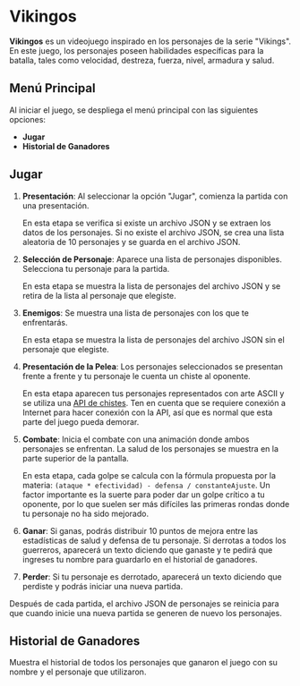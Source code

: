 # Vikingos

**Vikingos** es un videojuego inspirado en los personajes de la serie "Vikings". En este juego, los personajes poseen habilidades específicas para la batalla, tales como velocidad, destreza, fuerza, nivel, armadura y salud.

## Menú Principal

Al iniciar el juego, se despliega el menú principal con las siguientes opciones:

- **Jugar**
- **Historial de Ganadores**

## Jugar

1. **Presentación**: Al seleccionar la opción "Jugar", comienza la partida con una presentación.

   En esta etapa se verifica si existe un archivo JSON y se extraen los datos de los personajes. Si no existe el archivo JSON, se crea una lista aleatoria de 10 personajes y se guarda en el archivo JSON.

2. **Selección de Personaje**: Aparece una lista de personajes disponibles. Selecciona tu personaje para la partida.

   En esta etapa se muestra la lista de personajes del archivo JSON y se retira de la lista al personaje que elegiste.

3. **Enemigos**: Se muestra una lista de personajes con los que te enfrentarás.

   En esta etapa se muestra la lista de personajes del archivo JSON sin el personaje que elegiste.

4. **Presentación de la Pelea**: Los personajes seleccionados se presentan frente a frente y tu personaje le cuenta un chiste al oponente.

   En esta etapa aparecen tus personajes representados con arte ASCII y se utiliza una [API de chistes](https://v2.jokeapi.dev/). Ten en cuenta que se requiere conexión a Internet para hacer conexión con la API, así que es normal que esta parte del juego pueda demorar.

5. **Combate**: Inicia el combate con una animación donde ambos personajes se enfrentan. La salud de los personajes se muestra en la parte superior de la pantalla.

   En esta etapa, cada golpe se calcula con la fórmula propuesta por la materia: `(ataque * efectividad) - defensa / constanteAjuste`. Un factor importante es la suerte para poder dar un golpe crítico a tu oponente, por lo que suelen ser más difíciles las primeras rondas donde tu personaje no ha sido mejorado.

6. **Ganar**: Si ganas, podrás distribuir 10 puntos de mejora entre las estadísticas de salud y defensa de tu personaje. Si derrotas a todos los guerreros, aparecerá un texto diciendo que ganaste y te pedirá que ingreses tu nombre para guardarlo en el historial de ganadores.

7. **Perder**: Si tu personaje es derrotado, aparecerá un texto diciendo que perdiste y podrás iniciar una nueva partida.

Después de cada partida, el archivo JSON de personajes se reinicia para que cuando inicie una nueva partida se generen de nuevo los personajes.

## Historial de Ganadores

Muestra el historial de todos los personajes que ganaron el juego con su nombre y el personaje que utilizaron. 





